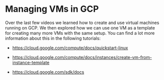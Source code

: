 # Managing VMs in GCP
Over the last few videos we learned how to create and use virtual machines running on GCP. We then explored how we can use one VM as a template for creating many more VMs with the same setup. You can find a lot more information about this in the following tutorials:

- https://cloud.google.com/compute/docs/quickstart-linux

- https://cloud.google.com/compute/docs/instances/create-vm-from-instance-template

- https://cloud.google.com/sdk/docs